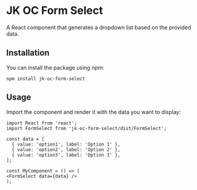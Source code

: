 # JK OC Form Select

A React component that generates a dropdown list based on the provided data.

## Installation

You can install the package using npm:

```
npm install jk-oc-form-select
```

## Usage

Import the component and render it with the data you want to display:

```
import React from 'react';
import FormSelect from 'jk-oc-form-select/dist/FormSelect';

const data = [
  { value: 'option1', label: 'Option 1' },
  { value: 'option2', label: 'Option 2' },
  { value: 'option3', label: 'Option 3' },
];

const MyComponent = () => (
<FormSelect data={data} />
);
```
